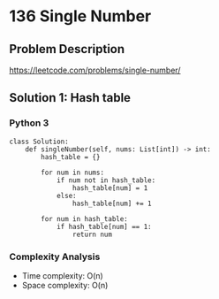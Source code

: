 # 136 Single Number
## Problem Description
https://leetcode.com/problems/single-number/

## Solution 1: Hash table
### Python 3
```
class Solution:
    def singleNumber(self, nums: List[int]) -> int:
        hash_table = {}
        
        for num in nums:
            if num not in hash_table:
                hash_table[num] = 1
            else:
                hash_table[num] += 1
        
        for num in hash_table:
            if hash_table[num] == 1:
                return num
```
### Complexity Analysis
- Time complexity: O(n)
- Space complexity: O(n)